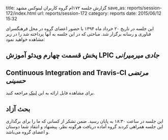 title: گزارش جلسه ۱۷۲ام گروه کاربران لینوکس مشهد
save_as: reports/session-172/index.html
url: reports/session-172
category: reports
date: 2015/06/12 15:32

این جلسه در تاریخ ۲۰ خرداد ماه ۱۳۹۴ با حضور اعضای گروه در محل فرهنگسرای فناوری و رسانه برگزار شد. مباحثی که در این جلسه به آنها پرداخته شد را در زیر مشاهده خواهید نمود:

<!--more-->

## پخش قسمت چهارم ویدئو آموزش LPIC *جادی میرمیرانی*
## ‏Continuous Integration and Travis-CI *مرتضی حسینی*
برای مشاهده فایل ارائه به این [لینک](http://hosseini.id.ir/travis) مراجعه کنید.

## بحث آزاد

این جلسه در ساعت ۱۸:۳۰ به پایان رسید. ضمن تشکر از کسانی که ما را برای برگذاری این جلسه همراهی کردند گروه آماده دریافت هرگونه نظر، پیشنهاد و انتقاد شما دوستان و اعضای گروه می‌باشد.

